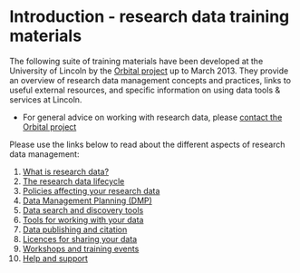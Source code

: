# Introduction - research data training materials

The following suite of training materials have been developed at the University of Lincoln by the [Orbital project](http://orbital.blogs.lincoln.ac.uk/) up to March 2013. They provide an overview of research data management concepts and practices, links to useful external resources, and specific information on using data tools & services at Lincoln.

* For general advice on working with research data, please [contact the Orbital project](https://orbital.lincoln.ac.uk/contact)

Please use the links below to read about the different aspects of research data management:

1. [What is research data?](https://orbital.lincoln.ac.uk/training-what)
2. [The research data lifecycle](https://orbital.lincoln.ac.uk/training-lifecycle)
3. [Policies affecting your research data](https://orbital.lincoln.ac.uk/training-policies)
4. [Data Management Planning (DMP)](https://orbital.lincoln.ac.uk/training-dmp)
5. [Data search and discovery tools](https://orbital.lincoln.ac.uk/training-discovery)
6. [Tools for working with your data](https://orbital.lincoln.ac.uk/training-tools)
7. [Data publishing and citation](https://orbital.lincoln.ac.uk/training-pubcite)
8. [Licences for sharing your data](https://orbital.lincoln.ac.uk/training-licences)
9. [Workshops and training events](https://orbital.lincoln.ac.uk/training-workshops)
10. [Help and support](https://orbital.lincoln.ac.uk/contact)
